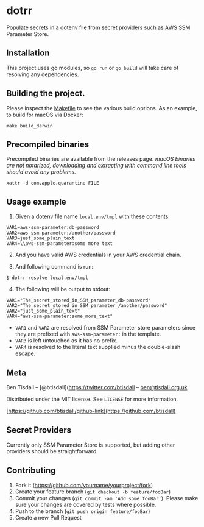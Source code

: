 # dotrr

Populate secrets in a dotenv file from secret providers such as AWS SSM Parameter Store.

<!-- [![Build Status][travis-image]][travis-url]
[![Downloads Stats][npm-downloads]][npm-url] -->

## Installation

This project uses go modules, so `go run` or `go build` will take care of resolving any dependencies.

## Building the project.

Please inspect the [Makefile](./Makefile) to see the various build options. As an example, to build for macOS via
Docker:

```shell
make build_darwin
```

## Precompiled binaries

Precompiled binaries are available from the releases page. _macOS binaries are not notarized, downloading and extracting
with command line tools should avoid any problems._

```shell
xattr -d com.apple.quarantine FILE
```

## Usage example

1. Given a dotenv file name `local.env/tmpl` with these contents:

```
VAR1=aws-ssm-parameter:db-password
VAR2=aws-ssm-parameter:/another/password
VAR3=just_some_plain_text
VAR4=\\aws-ssm-parameter:some more text
```

2. And you have valid AWS credentials in your AWS credential chain.

3. And following command is run:

```
$ dotrr resolve local.env/tmpl
```

4. The following will be output to stdout:

```
VAR1="The_secret_stored_in_SSM_parameter_db-password"
VAR2="The_secret_stored_in_SSM_parameter_/another/password"
VAR2="just_some_plain_text"
VAR4="aws-ssm-parameter:some_more_text"

```

* `VAR1` and `VAR2` are resolved from SSM Parameter store parameters since they
are prefixed with `aws-ssm-parameter:` in the template.
* `VAR3` is left untouched as it has no prefix.
* `VAR4` is resolved to the literal text supplied minus the double-slash escape.

## Meta

Ben Tisdall – [@btisdall](https://twitter.com/btisdall – ben@tisdall.org.uk

Distributed under the MIT license. See ``LICENSE`` for more information.

[https://github.com/btisdall/github-link](https://github.com/btisdall)

## Secret Providers

Currently only SSM Parameter Store is supported, but adding other providers
should be straightforward.

## Contributing

1. Fork it (<https://github.com/yourname/yourproject/fork>)
2. Create your feature branch (`git checkout -b feature/fooBar`)
3. Commit your changes (`git commit -am 'Add some fooBar'`). Please make sure
   your changes are covered by tests where possible.
4. Push to the branch (`git push origin feature/fooBar`)
5. Create a new Pull Request
